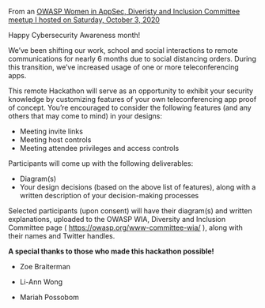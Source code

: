 From an [OWASP Women in AppSec, Diveristy and Inclusion Committee meetup I hosted on Saturday, October 3, 2020]( https://www.meetup.com/womeninappsec/events/273377970)



Happy Cybersecurity Awareness month!

We’ve been shifting our work, school and social interactions to remote communications for nearly 6 months due to social distancing orders. During this transition, we’ve increased usage of one or more teleconferencing apps.

This remote Hackathon will serve as an opportunity to exhibit your security knowledge by customizing features of your own teleconferencing app proof of concept. You’re encouraged to consider the following features (and any others that may come to mind) in your designs:

* Meeting invite links
* Meeting host controls
* Meeting attendee privileges and access controls

Participants will come up with the following deliverables:

* Diagram(s)
* Your design decisions (based on the above list of features), along with a written description of your decision-making processes

Selected participants (upon consent) will have their diagram(s) and written explanations, uploaded to the OWASP WIA, Diversity and Inclusion Committee page ( https://owasp.org/www-committee-wia/ ), along with their names and Twitter handles.

**A special thanks to those who made this hackathon possible!**

* Zoe Braiterman

* Li-Ann Wong

* Mariah Possobom
